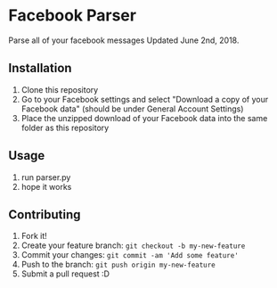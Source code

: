 # Facebook Parser
Parse all of your facebook messages
Updated June 2nd, 2018.

## Installation
1. Clone this repository
2. Go to your Facebook settings and select "Download a copy of your Facebook data" (should be under General Account Settings)
3. Place the unzipped download of your Facebook data into the same folder as this repository

## Usage
1. run parser.py
2. hope it works

## Contributing
1. Fork it!
2. Create your feature branch: `git checkout -b my-new-feature`
3. Commit your changes: `git commit -am 'Add some feature'`
4. Push to the branch: `git push origin my-new-feature`
5. Submit a pull request :D
